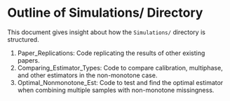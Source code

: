
# Outline of Simulations/ Directory
This document gives insight about how the `Simulations/` directory is 
structured. 

1. Paper_Replications: Code replicating the results of other 
existing papers.
2. Comparing_Estimator_Types: Code to compare calibration, multiphase, and 
other estimators in the non-monotone case.
3. Optimal_Nonmonotone_Est: Code to test and find the optimal estimator 
when combining multiple samples with non-monotone missingness.
